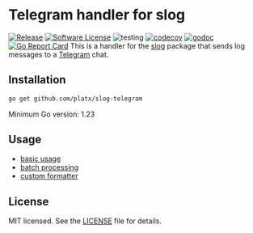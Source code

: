 # Telegram handler for slog
[![Release](https://img.shields.io/github/release/platx/slog-telegram.svg?style=flat-square)](https://github.com/platx/slog-telegram/releases/latest)
[![Software License](https://img.shields.io/badge/license-MIT-brightgreen.svg?style=flat-square)](LICENSE)
![testing](https://github.com/platx/slog-telegram/actions/workflows/test.yml/badge.svg)
[![codecov](https://codecov.io/github/platx/slog-telegram/graph/badge.svg?token=LYZMRRHG3P)](https://codecov.io/github/platx/slog-telegram)
[![godoc](https://godoc.org/github.com/platx/slog-telegram?status.svg)](https://godoc.org/github.com/platx/slog-telegram)
[![Go Report Card](https://goreportcard.com/badge/github.com/platx/slog-telegram?style=flat-square)](https://goreportcard.com/report/github.com/platx/slog-telegram)
This is a handler for the [slog](https://pkg.go.dev/log/slog) package that sends log messages to a [Telegram](https://telegram.org/) chat.

## Installation
```bash
go get github.com/platx/slog-telegram
```
Minimum Go version: 1.23

## Usage
* [basic usage](./docs/base.md)
* [batch processing](./docs/batch.md)
* [custom formatter](./docs/format.md)

## License
MIT licensed. See the [LICENSE](./LICENSE) file for details.
